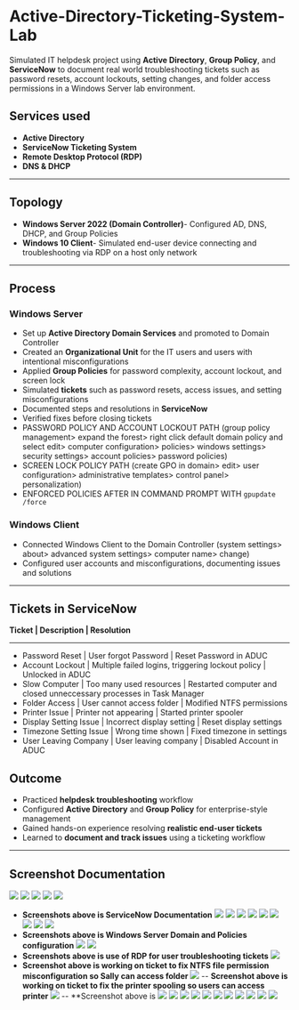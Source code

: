 # Active-Directory-Ticketing-System-Lab
Simulated IT helpdesk project using **Active Directory**, **Group Policy**, and **ServiceNow** to document real world troubleshooting tickets such as password resets, account lockouts, setting changes, and folder access permissions in a Windows Server lab environment.

## Services used
- **Active Directory**
- **ServiceNow Ticketing System**
- **Remote Desktop Protocol (RDP)**
- **DNS & DHCP**
---
## Topology
- **Windows Server 2022 (Domain Controller)**- Configured AD, DNS, DHCP, and Group Policies
- **Windows 10 Client**- Simulated end-user device connecting and troubleshooting via RDP on a host only network
---
## Process
### Windows Server
- Set up **Active Directory Domain Services** and promoted to Domain Controller
- Created an **Organizational Unit** for the IT users and users with intentional misconfigurations
- Applied **Group Policies** for password complexity, account lockout, and screen lock
- Simulated **tickets** such as password resets, access issues, and setting misconfigurations
- Documented steps and resolutions in **ServiceNow**
- Verified fixes before closing tickets
- PASSWORD POLICY AND ACCOUNT LOCKOUT PATH (group policy management> expand the forest> right click default domain policy and select edit> computer configuration> policies> windows settings> security settings> account policies> password policies)
- SCREEN LOCK POLICY PATH (create GPO in domain> edit> user configuration> administrative templates> control panel> personalization)
- ENFORCED POLICIES AFTER IN COMMAND PROMPT WITH `gpupdate /force`
  
### Windows Client
- Connected Windows Client to the Domain Controller (system settings> about> advanced system settings> computer name> change)
- Configured user accounts and misconfigurations, documenting issues and solutions
---
## Tickets in ServiceNow
**Ticket | Description | Resolution**
*********************************
- Password Reset | User forgot Password | Reset Password in ADUC
- Account Lockout | Multiple failed logins, triggering lockout policy | Unlocked in ADUC
- Slow Computer | Too many used resources | Restarted computer and closed unneccessary processes in Task Manager
- Folder Access | User cannot access folder | Modified NTFS permissions
- Printer Issue | Printer not appearing | Started printer spooler 
- Display Setting Issue | Incorrect display setting | Reset display settings
- Timezone Setting Issue | Wrong time shown | Fixed timezone in settings
- User Leaving Company | User leaving company | Disabled Account in ADUC 

## Outcome
- Practiced **helpdesk troubleshooting** workflow
- Configured **Active Directory** and **Group Policy** for enterprise-style management
- Gained hands-on experience resolving **realistic end-user tickets**
- Learned to **document and track issues** using a ticketing workflow 
---
## Screenshot Documentation
![](./screenshots/1.png)
![](./screenshots/2.png)
![](./screenshots/3.png)
![](./screenshots/4.png)
![](./screenshots/5.png)
- **Screenshots above is ServiceNow Documentation**
![](./screenshots/6.png)
![](./screenshots/7.png)
![](./screenshots/8.png)
![](./screenshots/10.png)
![](./screenshots/11.png)
![](./screenshots/12.png)
![](./screenshots/13.png)
![](./screenshots/14.png)
![](./screenshots/15.png)
- **Screenshots above is Windows Server Domain and Policies configuration**
![](./screenshots/16.png)
![](./screenshots/17.png)
- **Screenshots above is use of RDP for user troubleshooting tickets**
![](./screenshots/19.png)
- **Screenshot above is working on ticket to fix NTFS file permission misconfiguration so Sally can access folder**
![](./screenshots/20.png)
-- **Screenshot above is working on ticket to fix the printer spooling so users can access printer**
![](./screenshots/21.png)
-- **Screenshot above is 
![](./screenshots/22.png)
![](./screenshots/23.png)
![](./screenshots/24.png)
![](./screenshots/25.png)
![](./screenshots/26.png)
![](./screenshots/27.png)
![](./screenshots/28.png)
![](./screenshots/29.png)
![](./screenshots/30.png)
![](./screenshots/31.png)
![](./screenshots/32.png)


  

